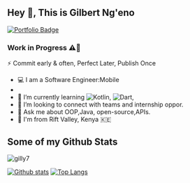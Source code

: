 ## Hey 👋, This is Gilbert Ng'eno
[![Portfolio Badge](https://img.shields.io/badge/portfolio-web-blue?style=flat&link=ngeno.netlify.app/)](ngeno.netlify.app/) 
### Work in Progress ⚠️🚧
⚡ Commit early & often, Perfect Later, Publish Once

- 💻  I am a Software Engineer:Mobile
- 
- 🌱 I’m currently learning ![Kotlin](https://img.shields.io/badge/kotlin-%230095D5.svg?style=for-the-badge&logo=kotlin&logoColor=white), ![Dart](https://img.shields.io/badge/dart-%230175C2.svg?style=for-the-badge&logo=dart&logoColor=white), 
- 🤔 I’m looking to connect with teams and internship oppor.
- 💬 Ask me about OOP,Java, open-source,APIs.
-  📍 I'm from Rift Valley, Kenya 🇰🇪
## Some of my Github Stats
<p align=left> <img src=https://komarev.com/ghpvc/?username=gilly7 alt=gilly7 /> </p>

[![Github stats](https://github-readme-stats.vercel.app/api?username=gilly7&show_icons=true&include_all_commits=true)](https://github.com/gilly7/github-readme-stats)
[![Top Langs](https://github-readme-stats.vercel.app/api/top-langs/?username=gilly7&layout=compact)](https://github.com/gilly7/github-readme-stats)

<!--
**gilly7/gilly7** is a ✨ _special_ ✨ repository because its `README.md` (this file) appears on your GitHub profile.

Here are some ideas to get you started:

- 🔭 I’m currently working on ...
- 🌱 I’m currently learning ...
- 👯 I’m looking to collaborate on ...
- 🤔 I’m looking for help with ...
- 💬 Ask me about ...
- 📫 How to reach me: ...
- 😄 Pronouns: ...
- ⚡ Fun fact: ...
-->
